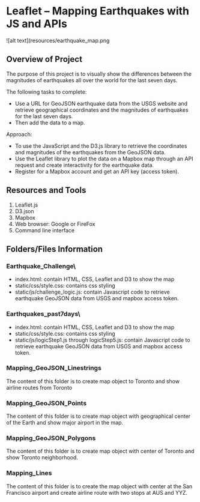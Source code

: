 # Leaflet – Mapping Earthquakes with JS and APIs
![alt text](resources/earthquake_map.png

## Overview of Project
The purpose of this project is to visually show the differences between the magnitudes of earthquakes all over the world for the last seven days.

The following tasks to complete:
* Use a URL for GeoJSON earthquake data from the USGS website and retrieve geographical coordinates and the magnitudes of earthquakes for the last seven days. 
* Then add the data to a map.

Approach:
* To use the JavaScript and the D3.js library to retrieve the coordinates and magnitudes of the earthquakes from the GeoJSON data. 
* Use the Leaflet library to plot the data on a Mapbox map through an API request and create interactivity for the earthquake data.
* Register for a Mapbox account and get an API key (access token).

## Resources and Tools
1. Leaflet.js
2. D3.json 
3. Mapbox
4. Web browser: Google or FireFox
5. Command line interface

## Folders/Files Information
### Earthquake_Challenge\
-	index.html: contain HTML, CSS, Leaflet and D3 to show the map
-	static/css/style.css: contains css styling
-	static/js/challenge_logic.js: contain Javascript code to retrieve earthquake GeoJSON data from USGS and mapbox access token.

### Earthquakes_past7days\
-	index.html: contain HTML, CSS, Leaflet and D3 to show the map
-	static/css/style.css: contains css styling
-	static/js/logicStep1.js through logicStep5.js: contain Javascript code to retrieve earthquake GeoJSON data from USGS and mapbox access token.

### Mapping_GeoJSON_Linestrings
The content of this folder is to create map object to Toronto and show airline routes from Toronto

### Mapping_GeoJSON_Points
The content of this folder is to create map object with geographical center of the Earth and show major airport in the map.

### Mapping_GeoJSON_Polygons
The content of this folder is to create map object with center of Toronto and show Toronto neighborhood.

### Mapping_Lines
The content of this folder is to create the map object with center at the San Francisco airport and create airline route with two stops at AUS and YYZ.
